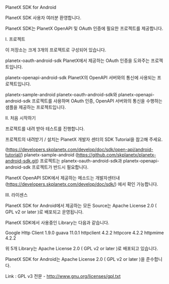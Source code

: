 PlanetX SDK for Android

PlanetX SDK 사용자 여러분 환영합니다.

PlanetX SDK는 PlanetX OpenAPI 및 OAuth 인증에 필요한 프로젝트를 제공합니다.


I. 프로젝트

이 저장소는 크게 3개의 프로젝트로 구성되어 있습니다.

planetx-oauth-android-sdk PlanetX에서 제공하는 OAuth 인증을 도와주는 프로젝트입니다.

planetx-openapi-android-sdk PlanetX의 OpenAPI 서버와의 통신에 사용되는 프로젝트입니다.

planetx-sample-android planetx-oauth-android-sdk와 planetx-openapi-android-sdk 프로젝트를 사용하며 OAuth 인증, OpenAPI 서버와의 통신을 수행하는 샘플을 제공하는 프로젝트입니다.


II. 처음 시작하기

프로젝트를 내려 받아 테스트를 진행합니다.

프로젝트의 내려받기 / 설치는 PlanetX 개발자 센터의 SDK Tutorial을 참고해 주세요.

(https://developers.skplanetx.com/develop/doc/sdk/open-api/android-tutorial/)
planetx-sample-android (https://github.com/skplanetx/planetx-android-sdk.git) 프로젝트는 planetx-oauth-android-sdk과 planetx-openapi-android-sdk 프로젝트가 반드시 필요합니다.

PlanetX OpenAPI SDK에서 제공하는 메소드는 개발자센터내(https://developers.skplanetx.com/develop/doc/sdk/) 에서 확인 가능합니다.


III. 라이센스

PlanetX SDK for Android에서 제공하는 모든 Source는 Apache License 2.0 ( GPL v2 or later )로 배포되고 운영됩니다.

PlanetX SDK에서 사용중인 Library는 다음과 같습니다.

Google Http Client 1.9.0
guava 11.0.1
httpclient 4.2.2
httpcore 4.2.2
httpmime 4.2.2

위 5개 Library는 Apache License 2.0 ( GPL v2 or later )로 배포되고 있습니다.

PlanetX SDK for Android는 Apache License 2.0 ( GPL v2 or later )을 준수합니다.

Link : GPL v3 전문 - http://www.gnu.org/licenses/gpl.txt

